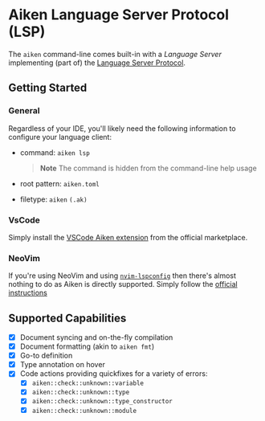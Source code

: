# Aiken Language Server Protocol (LSP)

The `aiken` command-line comes built-in with a _Language Server_ implementing
(part of) the [Language Server Protocol](https://microsoft.github.io/language-server-protocol/).

## Getting Started

### General

Regardless of your IDE, you'll likely need the following information to configure your language client:

- command: `aiken lsp`
  > **Note**
  > The command is hidden from the command-line help usage

- root pattern: `aiken.toml`
- filetype: `aiken` `(.ak)`

### VsCode

Simply install the [VSCode Aiken extension](https://marketplace.visualstudio.com/items?itemName=TxPipe.aiken) from the official marketplace.

### NeoVim

If you're using NeoVim and using [`nvim-lspconfig`](https://github.com/neovim/nvim-lspconfig) then there's almost
nothing to do as Aiken is directly supported. Simply follow the [official
instructions](https://github.com/neovim/nvim-lspconfig/blob/master/doc/server_configurations.md#aiken)

## Supported Capabilities

- [x] Document syncing and on-the-fly compilation
- [x] Document formatting (akin to `aiken fmt`)
- [x] Go-to definition
- [x] Type annotation on hover
- [x] Code actions providing quickfixes for a variety of errors:
    - [x] `aiken::check::unknown::variable`
    - [x] `aiken::check::unknown::type`
    - [x] `aiken::check::unknown::type_constructor`
    - [x] `aiken::check::unknown::module`
